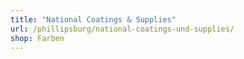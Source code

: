 ```yaml
---
title: "National Coatings & Supplies"
url: /phillipsburg/national-coatings-und-supplies/
shop: Farben
---
```

